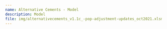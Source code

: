 ```yaml
---
name: Alternative Cements - Model
description: Model
file: img/alternativecements_v1.1c_-pop-adjustment-updates_oct2021.xlsm
---
```

